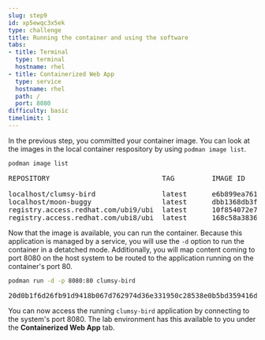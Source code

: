 ```yaml
---
slug: step9
id: xp5ewqc3x5ek
type: challenge
title: Running the container and using the software
tabs:
- title: Terminal
  type: terminal
  hostname: rhel
- title: Containerized Web App
  type: service
  hostname: rhel
  path: /
  port: 8080
difficulty: basic
timelimit: 1
---
```

In the previous step, you committed your container image.  You can look at the images in the local container respository by using `podman image list`.

```bash
podman image list
```

<pre class="file">
REPOSITORY                           TAG         IMAGE ID      CREATED        SIZE

localhost/clumsy-bird                latest      e6b899ea7611  2 minutes ago  493 MB
localhost/moon-buggy                 latest      dbb1368db3f9  10 minutes ago 335 MB
registry.access.redhat.com/ubi9/ubi  latest      10f854072e7e  5 minutes ago  227 MB
registry.access.redhat.com/ubi8/ubi  latest      168c58a38365  15 minutes ago 228 MB
</pre>

Now that the image is available, you can run the container.  Because this application is managed by a service, you will use the `-d` option to run the container in a detatched mode.  Additionally, you will map content coming to port 8080 on the host system to be routed to the application running on the container's port 80.

```bash
podman run -d -p 8080:80 clumsy-bird
```

<pre class="file">
20d0b1f6d26fb91d9418b067d762974d36e331950c28538e0b5bd359416d8712
</pre>

You can now access the running `clumsy-bird` application by connecting to the system's port 8080.  The lab environment has this available to you under the __Containerized Web App__ tab.

